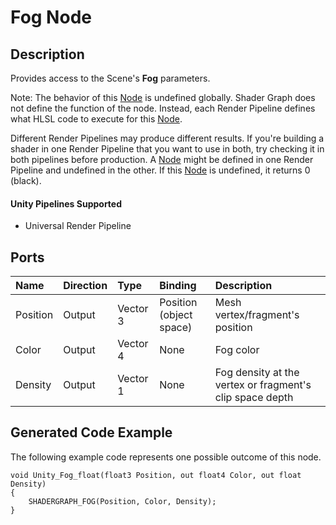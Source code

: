 # Fog Node

## Description

Provides access to the Scene's **Fog** parameters.

Note: The behavior of this [Node](Node.md) is undefined globally. Shader Graph does not define the function of the node. Instead, each Render Pipeline defines what HLSL code to execute for this [Node](Node.md).

Different Render Pipelines may produce different results. If you're building a shader in one Render Pipeline that you want to use in both, try checking it in both pipelines before production. A [Node](Node.md) might be defined in one Render Pipeline and undefined in the other. If this [Node](Node.md) is undefined, it returns 0 (black).

#### Unity Pipelines Supported
- Universal Render Pipeline

## Ports

| Name        | Direction           | Type  | Binding | Description |
|:------------ |:-------------|:-----|:---|:---|
| Position      | Output | Vector 3 | Position (object space) | Mesh vertex/fragment's position |
| Color      | Output | Vector 4 | None | Fog color |
| Density       | Output | Vector 1 | None | Fog density at the vertex or fragment's clip space depth |

## Generated Code Example

The following example code represents one possible outcome of this node.

```
void Unity_Fog_float(float3 Position, out float4 Color, out float Density)
{
    SHADERGRAPH_FOG(Position, Color, Density);
}
```
